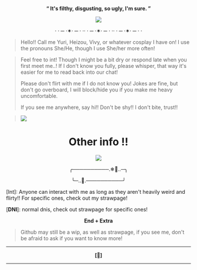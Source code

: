 

<div align='center'>
  
  **“ It's filthy, disgusting, so ugly, I'm sure. ”**

 
  <img src="https://64.media.tumblr.com/5d32560113f26940d7261f6993b007d0/b2b2e140ec8eafd1-e0/s1280x1920/347ef70b17d9f45fccc63173e8451f4e28b5e510.pnj">

· · ─ ·✶· ─ · ·· · ─ ·✶· ─ · ·· · ─ ·✶· ─ · ·
  <div align='left'>
    
> Hello!! Call me Yuri, Heizou, Vivy, or whatever cosplay I have on! I use the pronouns She/He, though I use She/her more often!

> Feel free to int! Though I might be a bit dry or respond late when you first meet me..! If I don't know you fully, please whisper, that way it's easier for me to read back into our chat!
>
> Please don't flirt with me if I do not know you! Jokes are fine, but don't go overboard, I will block/hide you if you make me heavy uncomfortable.
>
> If you see me anywhere, say hi!! Don't be shy!! I don't bite, trust!!

> ![](https://komarev.com/ghpvc/?username=yuriheizou&style=flat-square&label=GAMBLERS&base=0&color=842a2a&abbreviated=true)

<div align='center'>
  
# Other info !!

  <img src="https://64.media.tumblr.com/9946e294509ca1a60905be871cb20d85/b2b2e140ec8eafd1-6d/s1280x1920/43bae76c4202df0ebab5965ed0a311ca6247db8b.pnj">

  ╭──────────.❄🎲..─╮
  
  ╰─..🎲.──────────╯

  <div align='left'>
    
[Int]: Anyone can interact with me as long as they aren't heavily weird and flirty!! For specific ones, check out my strawpage!

[**DNI**]: normal dnis, check out strawpage for specific ones!

<div align='center'>

**End + Extra**

  <div align='left'>

> Github may still be a wip, as well as strawpage, if you see me, don't be afraid to ask if you want to know more!

<div align='center'>
  
-------------

**[🎲]**

------
